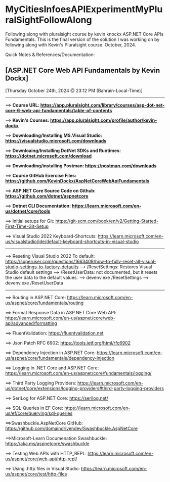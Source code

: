 # MyCitiesInfoesAPIExperimentMyPluralSightFollowAlong
Following along with pluralsight course by kevin knockx ASP.NET Core APIs Fundamentals. This is the final version of the solution I was working on by following along with Kevin's Pluralsight course. October, 2024.

Quick Notes & References/Documentation:

[ASP.NET Core Web API Fundamentals
by Kevin Dockx]
-------------
[Thursday October 24th, 2024 @ 23:12 PM (Bahrain-Local-Time)]

-------------------------------------------------------------------
==> **Course URL: https://app.pluralsight.com/library/courses/asp-dot-net-core-6-web-api-fundamentals/table-of-contents**

==> **Kevin's Courses: https://app.pluralsight.com/profile/author/kevin-dockx**

==> **Downloading/Installing MS.Visual Studio: https://visualstudio.microsoft.com/downloads**

==> **Downloaing/Installing DotNet SDKs and Runtimes: https://dotnet.microsoft.com/download**

==> **Downloading/installing Postman:  https://postman.com/downloads**

==> **Course GitHub Exercise Files:  https://github.com/KevinDockx/AspNetCoreWebApiFundamentals**

==> **ASP.NET Core Source Code on Github: https://github.com/dotnet/aspnetcore**

==> **Dotnet CLI Documentation: https://learn.microsoft.com/en-us/dotnet/core/tools**

==> Initial setups for Git: https://git-scm.com/book/en/v2/Getting-Started-First-Time-Git-Setup

==> Visual Studio 2022 Keyboard-Shortcuts: https://learn.microsoft.com/en-us/visualstudio/ide/default-keyboard-shortcuts-in-visual-studio

----------------------------------------------------------------------------------------
==> Reseting Visual Studio 2022 To default: https://superuser.com/questions/1663409/how-to-fully-reset-all-visual-studio-settings-to-factory-defaults
   -->  /ResetSettings: Restores Visual Studio default settings
  -->   /ResetUserData: not documented, but it resets the user data to the default values.
  --> devenv.exe /ResetSettings
  --> devenv.exe /ResetUserData

----------------------------------------------------------------------------------------

==> Routing in ASP.NET Core: https://learn.microsoft.com/en-us/aspnet/core/fundamentals/routing

==> Format Response Data in ASP.NET Core Web API: https://learn.microsoft.com/en-us/aspnet/core/web-api/advanced/formatting


==> FluentValidation: https://fluentvalidation.net

==> Json Patch RFC 6902: https://tools.ietf.org/html/rfc6902

==> Dependency Injection in ASP.NET Core: https://learn.microsoft.com/en-us/aspnet/core/fundamentals/dependency-injection

==> Logging in .NET Core and ASP.NET Core: https://learn.microsoft.com/en-us/aspnet/core/fundamentals/logging/

==> Third Party Logging Providers: https://learn.microsoft.com/en-us/dotnet/core/extensions/logging-providers#third-party-logging-providers

==> SeriLog for ASP.NET Core: https://serilog.net/

==> SQL-Queries in EF Core: https://learn.microsoft.com/en-us/ef/core/querying/sql-queries

==>Swashbuckle.AspNetCore GitHub: https://github.com/domaindrivendev/Swashbuckle.AspNetCore


==>Microsoft-Learn Documenation Swashbuckle: https://aka.ms/aspnetcore/swashbuckle


==> Testing Web APIs with HTTP_REPL: https://learn.microsoft.com/en-us/aspnet/core/web-api/http-repl/

==> Using .http files in Visual Studio: https://learn.microsoft.com/en-us/aspnet/core/test/http-files